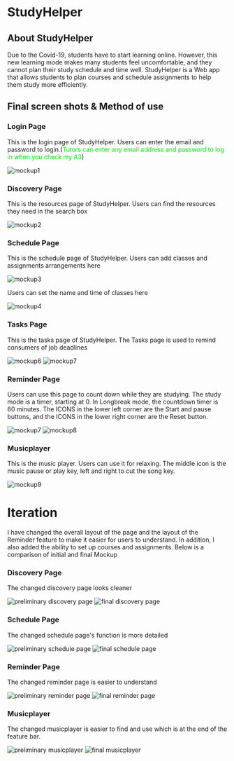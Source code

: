 # StudyHelper
## About StudyHelper
<p>Due to the Covid-19, students have to start learning online. However, this new learning mode makes many students feel uncomfortable, and they cannot plan their study schedule and time well. StudyHelper is a Web app that allows students to plan courses and schedule assignments to help them study more efficiently.</p>

## Final screen shots & Method of use
### Login Page
<p>This is the login page of StudyHelper. Users can enter the email and password to login.(<font color=‘red’>Tutors can enter any email address and password to log in when you check my A3</font>)</p>

![mockup1](readme_picture/login.png "mockup-login")

### Discovery Page
<p>This is the resources page of StudyHelper. Users can find the resources they need in the search box</p>

![mockup2](readme_picture/resources.png "mockup-resources")

### Schedule Page
<p>This is the schedule page of StudyHelper. Users can add classes and assignments arrangements here</p>

![mockup3](readme_picture/schedule-1.png "mockup-schedule1")

<p>Users can set the name and time of classes here</p>

![mockup4](readme_picture/schedule-2.png "mockup-schedule2")

### Tasks Page 
<p>This is the tasks page of StudyHelper. The Tasks page is used to remind consumers of job deadlines </p>

![mockup6](readme_picture/tasks-1.png "mockup-tasks1")
![mockup7](readme_picture/tasks-2.png "mockup-tasks2")


### Reminder Page
<p>Users can use this page to count down while they are studying. The study mode is a timer, starting at 0. In Longbreak mode, the countdown timer is 60 minutes. The ICONS in the lower left corner are the Start and pause buttons, and the ICONS in the lower right corner are the Reset button. </p>

![mockup7](readme_picture/reminder-1.png "mockup-reminder1")
![mockup8](readme_picture/reminder-2.png "mockup-reminder2")
### Musicplayer
<p>This is the music player. Users can use it for relaxing. The middle icon is the music pause or play key, left and right to cut the song key.</p>

![mockup9](readme_picture/musicplayer.png "mockup-musicplayer")

# Iteration
<p>I have changed the overall layout of the page and the layout of the Reminder feature to make it easier for users to understand. In addition, I also added the ability to set up courses and assignments. Below is a comparison of initial and final Mockup</p>

### Discovery Page
<p> The changed discovery page looks cleaner</p>

![preliminary discovery page](iteration_picture/iteration1.png "mockup-first resources")
![final discovery page](readme_picture/resources.png "mockup-final resources")

### Schedule Page
<p> The changed schedule page's function is more detailed</p>

![preliminary schedule page](iteration_picture/iteration2.png "mockup-first schedule")
![final schedule page](readme_picture/schedule-2.png "mockup-final resources")

### Reminder Page
<p> The changed reminder page is easier to understand </p>

![preliminary reminder page](iteration_picture/iteration3.png "mockup-first reminder")
![final reminder page](readme_picture/reminder-1.png "mockup-final reminder")

### Musicplayer
<p>The changed musicplayer is easier to find and use which is at the end of the feature bar.</p>

![preliminary musicplayer](iteration_picture/iteration4.png "mockup-first musicplayer")
![final musicplayer](readme_picture/musicplayer.png "mockup-final musicplayer")

